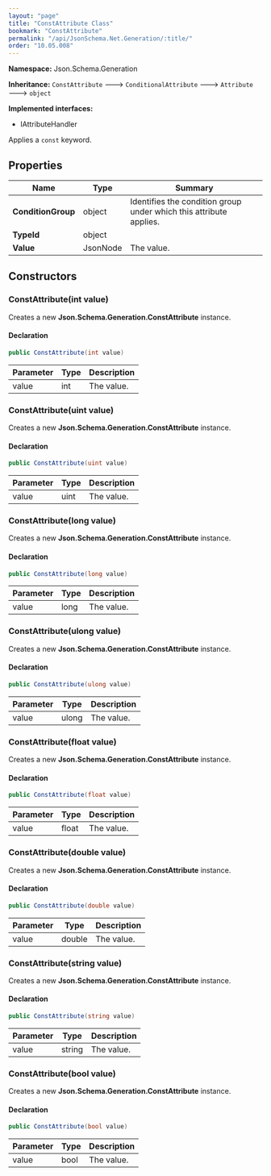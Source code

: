 ```yaml
---
layout: "page"
title: "ConstAttribute Class"
bookmark: "ConstAttribute"
permalink: "/api/JsonSchema.Net.Generation/:title/"
order: "10.05.008"
---
```

**Namespace:** Json.Schema.Generation

**Inheritance:**
`ConstAttribute`
 🡒 
`ConditionalAttribute`
 🡒 
`Attribute`
 🡒 
`object`

**Implemented interfaces:**

- IAttributeHandler

Applies a `const` keyword.

## Properties

| Name | Type | Summary |
|---|---|---|
| **ConditionGroup** | object | Identifies the condition group under which this attribute applies. |
| **TypeId** | object |  |
| **Value** | JsonNode | The value. |

## Constructors

### ConstAttribute(int value)

Creates a new **Json.Schema.Generation.ConstAttribute** instance.

#### Declaration

```c#
public ConstAttribute(int value)
```

| Parameter | Type | Description |
|---|---|---|
| value | int | The value. |


### ConstAttribute(uint value)

Creates a new **Json.Schema.Generation.ConstAttribute** instance.

#### Declaration

```c#
public ConstAttribute(uint value)
```

| Parameter | Type | Description |
|---|---|---|
| value | uint | The value. |


### ConstAttribute(long value)

Creates a new **Json.Schema.Generation.ConstAttribute** instance.

#### Declaration

```c#
public ConstAttribute(long value)
```

| Parameter | Type | Description |
|---|---|---|
| value | long | The value. |


### ConstAttribute(ulong value)

Creates a new **Json.Schema.Generation.ConstAttribute** instance.

#### Declaration

```c#
public ConstAttribute(ulong value)
```

| Parameter | Type | Description |
|---|---|---|
| value | ulong | The value. |


### ConstAttribute(float value)

Creates a new **Json.Schema.Generation.ConstAttribute** instance.

#### Declaration

```c#
public ConstAttribute(float value)
```

| Parameter | Type | Description |
|---|---|---|
| value | float | The value. |


### ConstAttribute(double value)

Creates a new **Json.Schema.Generation.ConstAttribute** instance.

#### Declaration

```c#
public ConstAttribute(double value)
```

| Parameter | Type | Description |
|---|---|---|
| value | double | The value. |


### ConstAttribute(string value)

Creates a new **Json.Schema.Generation.ConstAttribute** instance.

#### Declaration

```c#
public ConstAttribute(string value)
```

| Parameter | Type | Description |
|---|---|---|
| value | string | The value. |


### ConstAttribute(bool value)

Creates a new **Json.Schema.Generation.ConstAttribute** instance.

#### Declaration

```c#
public ConstAttribute(bool value)
```

| Parameter | Type | Description |
|---|---|---|
| value | bool | The value. |


